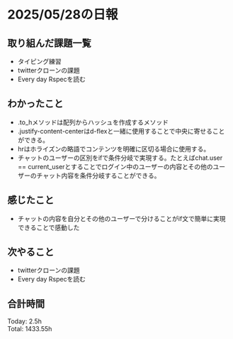 # 2025/05/28の日報
## 取り組んだ課題一覧
* タイピング練習
* twitterクローンの課題
* Every day Rspecを読む
## わかったこと 
* .to_hメソッドは配列からハッシュを作成するメソッド
* .justify-content-centerはd-flexと一緒に使用することで中央に寄せることができる。
* hrはホライズンの略語でコンテンツを明確に区切る場合に使用する。
* チャットのユーザーの区別をifで条件分岐で実現する。たとえばchat.user == current_userとすることでログイン中のユーザーの内容とその他のユーザーのチャット内容を条件分岐することができる。
## 感じたこと
* チャットの内容を自分とその他のユーザーで分けることがif文で簡単に実現できることで感動した
## 次やること
* twitterクローンの課題
* Every day Rspecを読む
##  合計時間 
Today: 2.5h<br>
Total: 1433.55h

